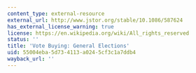 ```yaml
---
content_type: external-resource
external_url: http://www.jstor.org/stable/10.1086/587624
has_external_license_warning: true
license: https://en.wikipedia.org/wiki/All_rights_reserved
status: ''
title: 'Vote Buying: General Elections'
uid: 55004eba-5d73-4113-a024-5cf3c1a7ddb4
wayback_url: ''
---
```

